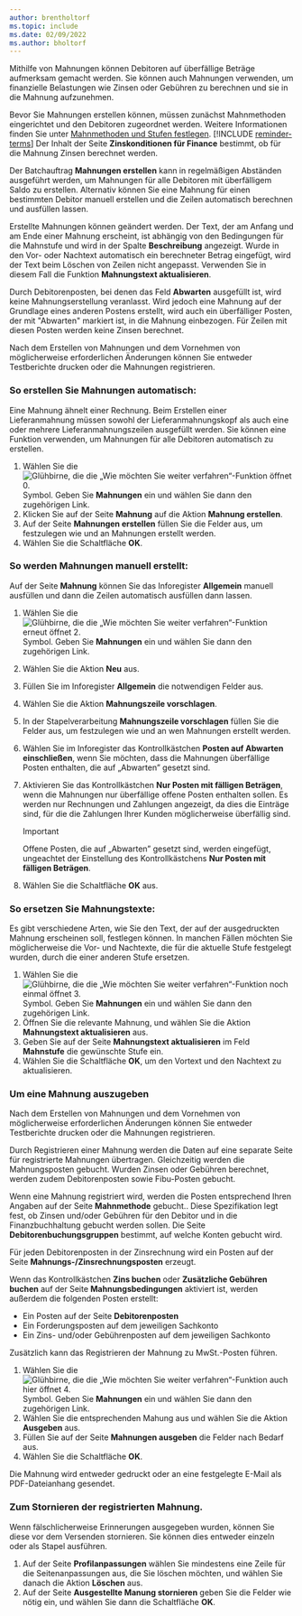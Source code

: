 ```yaml
---
author: brentholtorf
ms.topic: include
ms.date: 02/09/2022
ms.author: bholtorf
---
```

Mithilfe von Mahnungen können Debitoren auf überfällige Beträge aufmerksam gemacht werden. Sie können auch Mahnungen verwenden, um finanzielle Belastungen wie Zinsen oder Gebühren zu berechnen und sie in die Mahnung aufzunehmen.

Bevor Sie Mahnungen erstellen können, müssen zunächst Mahnmethoden eingerichtet und den Debitoren zugeordnet werden. Weitere Informationen finden Sie unter [Mahnmethoden und Stufen festlegen](../finance-setup-reminders.md). [!INCLUDE [reminder-terms](reminder-terms.md)] Der Inhalt der Seite **Zinskonditionen für Finance** bestimmt, ob für die Mahnung Zinsen berechnet werden.  

Der Batchauftrag **Mahnungen erstellen** kann in regelmäßigen Abständen ausgeführt werden, um Mahnungen für alle Debitoren mit überfälligem Saldo zu erstellen. Alternativ können Sie eine Mahnung für einen bestimmten Debitor manuell erstellen und die Zeilen automatisch berechnen und ausfüllen lassen.  

Erstellte Mahnungen können geändert werden. Der Text, der am Anfang und am Ende einer Mahnung erscheint, ist abhängig von den Bedingungen für die Mahnstufe und wird in der Spalte **Beschreibung** angezeigt. Wurde in den Vor- oder Nachtext automatisch ein berechneter Betrag eingefügt, wird der Text beim Löschen von Zeilen nicht angepasst. Verwenden Sie in diesem Fall die Funktion **Mahnungstext aktualisieren**.  

Durch Debitorenposten, bei denen das Feld **Abwarten** ausgefüllt ist, wird keine Mahnungserstellung veranlasst. Wird jedoch eine Mahnung auf der Grundlage eines anderen Postens erstellt, wird auch ein überfälliger Posten, der mit "Abwarten" markiert ist, in die Mahnung einbezogen. Für Zeilen mit diesen Posten werden keine Zinsen berechnet.

Nach dem Erstellen von Mahnungen und dem Vornehmen von möglicherweise erforderlichen Änderungen können Sie entweder Testberichte drucken oder die Mahnungen registrieren.

### So erstellen Sie Mahnungen automatisch:

Eine Mahnung ähnelt einer Rechnung. Beim Erstellen einer Lieferanmahnung müssen sowohl der Lieferanmahnungskopf als auch eine oder mehrere Lieferanmahnungszeilen ausgefüllt werden. Sie können eine Funktion verwenden, um Mahnungen für alle Debitoren automatisch zu erstellen.

1. Wählen Sie die ![Glühbirne, die die „Wie möchten Sie weiter verfahren“-Funktion öffnet 0.](../media/ui-search/search_small.png "Tell me-Funktion") Symbol. Geben Sie **Mahnungen** ein und wählen Sie dann den zugehörigen Link.
2. Klicken Sie auf der Seite **Mahnung** auf die Aktion **Mahnung erstellen**.
3. Auf der Seite **Mahnungen erstellen** füllen Sie die Felder aus, um festzulegen wie und an Mahnungen erstellt werden.
4. Wählen Sie die Schaltfläche **OK**.

### So werden Mahnungen manuell erstellt:

Auf der Seite **Mahnung** können Sie das Inforegister **Allgemein** manuell ausfüllen und dann die Zeilen automatisch ausfüllen dann lassen.

1. Wählen Sie die ![Glühbirne, die die „Wie möchten Sie weiter verfahren“-Funktion erneut öffnet 2.](../media/ui-search/search_small.png "Tell me-Funktion") Symbol. Geben Sie **Mahnungen** ein und wählen Sie dann den zugehörigen Link.
2. Wählen Sie die Aktion **Neu** aus.
3. Füllen Sie im Inforegister **Allgemein** die notwendigen Felder aus.
4. Wählen Sie die Aktion **Mahnungszeile vorschlagen**.
5. In der Stapelverarbeitung **Mahnungszeile vorschlagen** füllen Sie die Felder aus, um festzulegen wie und an wen Mahnungen erstellt werden.
6. Wählen Sie im Inforegister das Kontrollkästchen **Posten auf Abwarten einschließen**, wenn Sie möchten, dass die Mahnungen überfällige Posten enthalten, die auf „Abwarten” gesetzt sind.
7. Aktivieren Sie das Kontrollkästchen **Nur Posten mit fälligen Beträgen**, wenn die Mahnungen nur überfällige offene Posten enthalten sollen. Es werden nur Rechnungen und Zahlungen angezeigt, da dies die Einträge sind, für die die Zahlungen Ihrer Kunden möglicherweise überfällig sind.

    > [!Important]
    > Offene Posten, die auf „Abwarten” gesetzt sind, werden eingefügt, ungeachtet der Einstellung des Kontrollkästchens **Nur Posten mit fälligen Beträgen**.

8. Wählen Sie die Schaltfläche **OK** aus.

### So ersetzen Sie Mahnungstexte:

Es gibt verschiedene Arten, wie Sie den Text, der auf der ausgedruckten Mahnung erscheinen soll, festlegen können. In manchen Fällen möchten Sie möglicherweise die Vor- und Nachtexte, die für die aktuelle Stufe festgelegt wurden, durch die einer anderen Stufe ersetzen.

1. Wählen Sie die ![Glühbirne, die die „Wie möchten Sie weiter verfahren“-Funktion noch einmal öffnet 3.](../media/ui-search/search_small.png "Tell me-Funktion") Symbol. Geben Sie **Mahnungen** ein und wählen Sie dann den zugehörigen Link.
2. Öffnen Sie die relevante Mahnung, und wählen Sie die Aktion **Mahnungstext aktualisieren** aus.
3. Geben Sie auf der Seite **Mahnungstext aktualisieren** im Feld **Mahnstufe** die gewünschte Stufe ein.
4. Wählen Sie die Schaltfläche **OK**, um den Vortext und den Nachtext zu aktualisieren.

### Um eine Mahnung auszugeben

Nach dem Erstellen von Mahnungen und dem Vornehmen von möglicherweise erforderlichen Änderungen können Sie entweder Testberichte drucken oder die Mahnungen registrieren.

Durch Registrieren einer Mahnung werden die Daten auf eine separate Seite für registrierte Mahnungen übertragen. Gleichzeitig werden die Mahnungsposten gebucht. Wurden Zinsen oder Gebühren berechnet, werden zudem Debitorenposten sowie Fibu-Posten gebucht.

Wenn eine Mahnung registriert wird, werden die Posten entsprechend Ihren Angaben auf der Seite **Mahnmethode** gebucht.. Diese Spezifikation legt fest, ob Zinsen und/oder Gebühren für den Debitor und in die Finanzbuchhaltung gebucht werden sollen. Die Seite **Debitorenbuchungsgruppen** bestimmt, auf welche Konten gebucht wird.

Für jeden Debitorenposten in der Zinsrechnung wird ein Posten auf der Seite **Mahnungs-/Zinsrechnungsposten** erzeugt.

Wenn das Kontrollkästchen **Zins buchen** oder **Zusätzliche Gebühren buchen** auf der Seite **Mahnungsbedingungen** aktiviert ist, werden außerdem die folgenden Posten erstellt:

- Ein Posten auf der Seite **Debitorenposten**
- Ein Forderungsposten auf dem jeweiligen Sachkonto
- Ein Zins- und/oder Gebührenposten auf dem jeweiligen Sachkonto

Zusätzlich kann das Registrieren der Mahnung zu MwSt.-Posten führen.

1. Wählen Sie die ![Glühbirne, die die „Wie möchten Sie weiter verfahren“-Funktion auch hier öffnet 4.](../media/ui-search/search_small.png "Tell Me-Funktion") Symbol. Geben Sie **Mahnungen** ein und wählen Sie dann den zugehörigen Link.
2. Wählen Sie die entsprechenden Mahung aus und wählen Sie die Aktion **Ausgeben** aus.
3. Füllen Sie auf der Seite **Mahnungen ausgeben** die Felder nach Bedarf aus.
4. Wählen Sie die Schaltfläche **OK**.

Die Mahnung wird entweder gedruckt oder an eine festgelegte E-Mail als PDF-Dateianhang gesendet.

### Zum Stornieren der registrierten Mahnung.

Wenn fälschlicherweise Erinnerungen ausgegeben wurden, können Sie diese vor dem Versenden stornieren. Sie können dies entweder einzeln oder als Stapel ausführen.

1. Auf der Seite **Profilanpassungen** wählen Sie mindestens eine Zeile für die Seitenanpassungen aus, die Sie löschen möchten, und wählen Sie danach die Aktion **Löschen** aus.
2. Auf der Seite **Ausgestellte Manung stornieren** geben Sie die Felder wie nötig ein, und wählen Sie dann die Schaltfläche **OK**.


